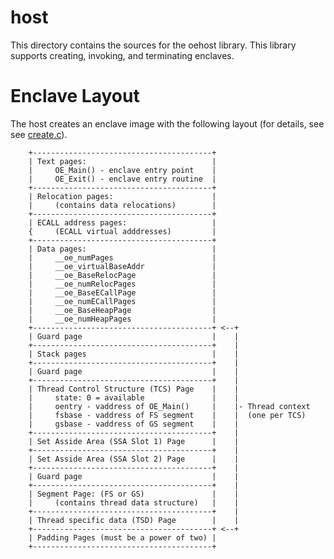 host
====

This directory contains the sources for the oehost library. This library
supports creating, invoking, and terminating enclaves.

# Enclave Layout

The host creates an enclave image with the following layout (for details, see
see [create.c](create.c)).

        +----------------------------------------+
        | Text pages:                            |
        |     OE_Main() - enclave entry point    |
        |     OE_Exit() - enclave entry routine  |
        +----------------------------------------+
        | Relocation pages:                      |
        |     (contains data relocations)        |
        +----------------------------------------+
        | ECALL address pages:                   |
        {     (ECALL virtual adddresses)         |
        +----------------------------------------+
        | Data pages:                            |
        |     __oe_numPages                      |
        |     __oe_virtualBaseAddr               |
        |     __oe_BaseRelocPage                 |
        |     __oe_numRelocPages                 |
        |     __oe_BaseECallPage                 |
        |     __oe_numECallPages                 |
        |     __oe_BaseHeapPage                  |
        |     __oe_numHeapPages                  |
        +----------------------------------------+ <--+
        | Guard page                             |    |
        +----------------------------------------+    |
        | Stack pages                            |    |
        +----------------------------------------+    |
        | Guard page                             |    |
        +----------------------------------------+    |
        | Thread Control Structure (TCS) Page    |    |
        |     state: 0 = available               |    |
        |     oentry - vaddress of OE_Main()     |    |- Thread context
        |     fsbase - vaddress of FS segment    |    |  (one per TCS)
        |     gsbase - vaddress of GS segment    |    |
        +----------------------------------------+    |
        | Set Asside Area (SSA Slot 1) Page      |    |
        +----------------------------------------+    |
        | Set Asside Area (SSA Slot 2) Page      |    |
        +----------------------------------------+    |
        | Guard page                             |    |
        +----------------------------------------+    |
        | Segment Page: (FS or GS)               |    |
        |     (contains thread data structure)   |    |
        +----------------------------------------+    |
        | Thread specific data (TSD) Page        |    |
        +----------------------------------------+ <--+
        | Padding Pages (must be a power of two) |
        +----------------------------------------+

